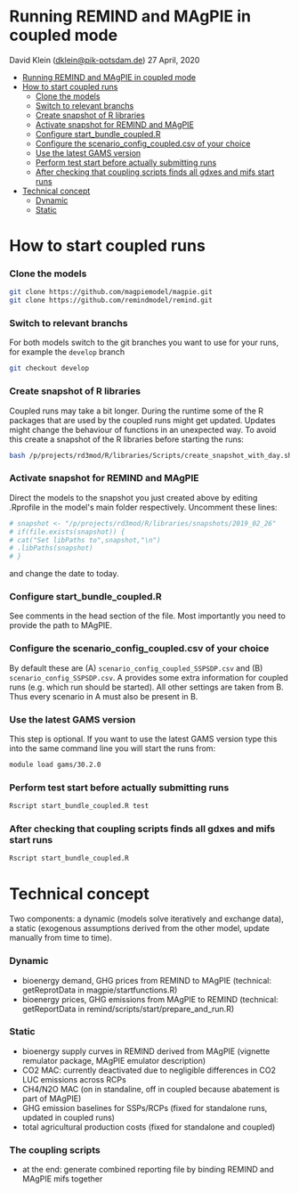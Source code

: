 Running REMIND and MAgPIE in coupled mode
================
David Klein (<dklein@pik-potsdam.de>)
27 April, 2020

- [Running REMIND and MAgPIE in coupled mode](#running-remind-and-magpie-in-coupled-mode)
- [How to start coupled runs](#how-to-start-coupled-runs)
    + [Clone the models](#clone-the-models)
    + [Switch to relevant branchs](#switch-to-relevant-branchs)
    + [Create snapshot of R libraries](#create-snapshot-of-r-libraries)
    + [Activate snapshot for REMIND and MAgPIE](#activate-snapshot-for-remind-and-magpie)
    + [Configure start_bundle_coupled.R](#configure-start-bundle-coupledr)
    + [Configure the scenario_config_coupled.csv of your choice](#configure-the-scenario-config-coupledcsv-of-your-choice)
    + [Use the latest GAMS version](#use-the-latest-gams-version)
    + [Perform test start before actually submitting runs](#perform-test-start-before-actually-submitting-runs)
    + [After checking that coupling scripts finds all gdxes and mifs start runs](#after-checking-that-coupling-scripts-finds-all-gdxes-and-mifs-start-runs)
- [Technical concept](#technical-concept)
    + [Dynamic](#dynamic)
    + [Static](#static)
    
# How to start coupled runs

### Clone the models

```bash
git clone https://github.com/magpiemodel/magpie.git
git clone https://github.com/remindmodel/remind.git
```

### Switch to relevant branchs

For both models switch to the git branches you want to use for your runs, for example the `develop` branch

```bash
git checkout develop
```

### Create snapshot of R libraries

Coupled runs may take a bit longer. During the runtime some of the R packages that are used by the coupled runs might get updated.
Updates might change the behaviour of functions in an unexpected way. To avoid this create a snapshot of the R libraries before starting
the runs:

```bash
bash /p/projects/rd3mod/R/libraries/Scripts/create_snapshot_with_day.sh
```

### Activate snapshot for REMIND and MAgPIE

Direct the models to the snapshot you just created above by editing .Rprofile in the model's main folder respectively. Uncomment these lines:

```bash
# snapshot <- "/p/projects/rd3mod/R/libraries/snapshots/2019_02_26"
# if(file.exists(snapshot)) {
# cat("Set libPaths to",snapshot,"\n")
# .libPaths(snapshot)
# }
```
and change the date to today.

### Configure start_bundle_coupled.R 

See comments in the head section of the file. Most importantly you need to provide the path to MAgPIE.

### Configure the scenario_config_coupled.csv of your choice

By default these are (A) `scenario_config_coupled_SSPSDP.csv` and (B) `scenario_config_SSPSDP.csv`. A provides some extra information
for coupled runs (e.g. which run should be started). All other settings are taken from B. Thus every scenario in A must also be present in B.

### Use the latest GAMS version

This step is optional. If you want to use the latest GAMS version type this into the same command line you will start the runs from:

```bash
module load gams/30.2.0
```

### Perform test start before actually submitting runs

```bash
Rscript start_bundle_coupled.R test
```

### After checking that coupling scripts finds all gdxes and mifs start runs

```bash
Rscript start_bundle_coupled.R
```

# Technical concept

Two components: a dynamic (models solve iteratively and exchange data), a static (exogenous assumptions derived from the other model, update manually from time to time).

### Dynamic

* bioenergy demand, GHG prices from REMIND to MAgPIE (technical: getReprotData in magpie/startfunctions.R)
* bioenergy prices, GHG emissions from MAgPIE to REMIND (technical: getReportData in remind/scripts/start/prepare_and_run.R)

### Static

* bioenergy supply curves in REMIND derived from MAgPIE (vignette remulator package, MAgPIE emulator description)
* CO2 MAC: currently deactivated due to negligible differences in CO2 LUC emissions across RCPs
* CH4/N2O MAC (on in standaline, off in coupled because abatement is part of MAgPIE)
* GHG emission baselines for SSPs/RCPs (fixed for standalone runs, updated in coupled runs)
* total agricultural production costs (fixed for standalone and coupled)

### The coupling scripts

* at the end: generate combined reporting file by binding REMIND and MAgPIE mifs together